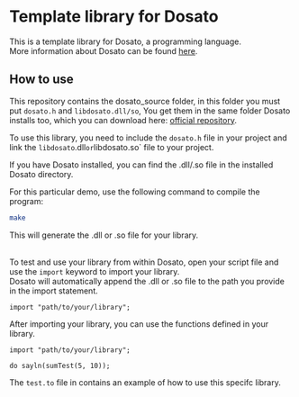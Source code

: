 # Template library for Dosato

This is a template library for Dosato, a programming language.<br>
More information about Dosato can be found [here](https://github.com/Robotnik08/cdosato).

## How to use

This repository contains the dosato_source folder, in this folder you must put `dosato.h` and `libdosato.dll/so`, You get them in the same folder Dosato installs too, which you can download here: [official repository](https://github.com/Robotnik08/cdosato).<br>

To use this library, you need to include the `dosato.h` file in your project and link the `libdosato`.dll` or `libdosato.so` file to your project.<br>

If you have Dosato installed, you can find the .dll/.so file in the installed Dosato directory.<br>

For this particular demo, use the following command to compile the program:<br>
```bash
make
```

This will generate the .dll or .so file for your library.<br><br>

To test and use your library from within Dosato, open your script file and use the `import` keyword to import your library.<br>
Dosato will automatically append the .dll or .so file to the path you provide in the import statement.<br>

```dosato
import "path/to/your/library";
```

After importing your library, you can use the functions defined in your library.<br>
```dosato
import "path/to/your/library";

do sayln(sumTest(5, 10));
```

The `test.to` file in contains an example of how to use this specifc library.<br>
